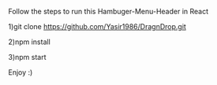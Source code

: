 Follow the steps to run this Hambuger-Menu-Header in React

1)git clone https://github.com/Yasir1986/DragnDrop.git

2)npm install

3)npm start

Enjoy :)
